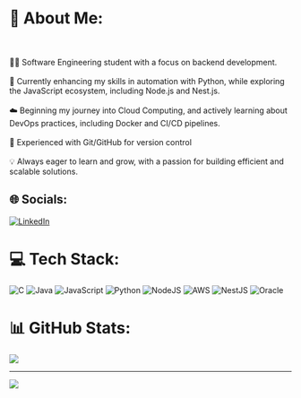 # 💫 About Me:
<br><br>👨‍💻 Software Engineering student with a focus on backend development.<br><br>🚀 Currently enhancing my skills in automation with Python, while exploring the JavaScript ecosystem, including Node.js and Nest.js.<br><br>☁️ Beginning my journey into Cloud Computing, and actively learning about DevOps practices, including Docker and CI/CD pipelines.<br><br>🔧 Experienced with Git/GitHub for version control<br><br>💡 Always eager to learn and grow, with a passion for building efficient and scalable solutions.<br>


## 🌐 Socials:
[![LinkedIn](https://img.shields.io/badge/LinkedIn-%230077B5.svg?logo=linkedin&logoColor=white)](https://linkedin.com/in/bruno-giovanni-4b348a317) 

# 💻 Tech Stack:
![C](https://img.shields.io/badge/c-%2300599C.svg?style=flat&logo=c&logoColor=white) ![Java](https://img.shields.io/badge/java-%23ED8B00.svg?style=flat&logo=openjdk&logoColor=white) ![JavaScript](https://img.shields.io/badge/javascript-%23323330.svg?style=flat&logo=javascript&logoColor=%23F7DF1E) ![Python](https://img.shields.io/badge/python-3670A0?style=flat&logo=python&logoColor=ffdd54) ![NodeJS](https://img.shields.io/badge/node.js-6DA55F?style=flat&logo=node.js&logoColor=white) ![AWS](https://img.shields.io/badge/AWS-%23FF9900.svg?style=flat&logo=amazon-aws&logoColor=white) ![NestJS](https://img.shields.io/badge/nestjs-%23E0234E.svg?style=flat&logo=nestjs&logoColor=white) ![Oracle](https://img.shields.io/badge/Oracle-F80000?style=flat&logo=oracle&logoColor=white)
# 📊 GitHub Stats:
![](https://github-readme-streak-stats.herokuapp.com/?user=lakeezone&theme=dark&hide_border=false)<br/>

---
[![](https://visitcount.itsvg.in/api?id=lakeezone&icon=0&color=9)](https://visitcount.itsvg.in)

